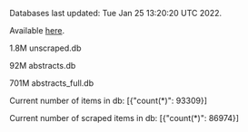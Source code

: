 Databases last updated: Tue Jan 25 13:20:20 UTC 2022. 

Available [here](https://github.com/cbeauhilton/ash-db/releases).

1.8M	unscraped.db

92M	abstracts.db

701M	abstracts_full.db

Current number of items in db:
[{"count(*)": 93309}]

Current number of scraped items in db:
[{"count(*)": 86974}]
